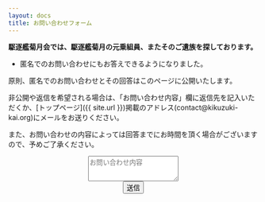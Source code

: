 ```yaml
---
layout: docs
title: お問い合わせフォーム
---
```


**駆逐艦菊月会では、駆逐艦菊月の元乗組員、またそのご遺族を探しております。**

- 匿名でのお問い合わせにもお答えできるようになりました。

原則、匿名でのお問い合わせとその回答はこのページに公開いたします。

非公開や返信を希望される場合は、「お問い合わせ内容」欄に返信先を記入いただくか、[トップページ]({{ site.url }})掲載のアドレス(contact@kikuzuki<span class="obfuscate">-</span>kai.org)にメールをお送りください。

また、お問い合わせの内容によっては回答までにお時間を頂く場合がございますので、予めご了承ください。

<div align="center">
<form class="formrun" action="https://form.run/api/v1/r/29uz5d82akqtro226yqb62gx" method="post">
<script src="https://www.google.com/recaptcha/api.js?render=6Ldyt9MUAAAAAF-_FcFHQpfYUoaDSn0hz2baf72p"></script>
<script>
grecaptcha.ready(function() {
    grecaptcha.execute('6Ldyt9MUAAAAAF-_FcFHQpfYUoaDSn0hz2baf72p', {action: 'homepage'}).then(function(token) {
 var recaptchaResponse = document.getElementById('recaptchaResponse');
      recaptchaResponse.value = token;
    });
});
</script>
  <div class="form-group">
    <textarea class="controls" name="inquiry" placeholder="お問い合わせ内容" rows="3" data-formrun-required></textarea>
  </div>
  <input type="hidden" name="recaptchaResponse" id="recaptchaResponse" />
  <button type="submit" class="button" data-formrun-error-text="未入力の項目があります" data-formrun-submitting-text="送信中...">送信</button>
</form>
</div>
